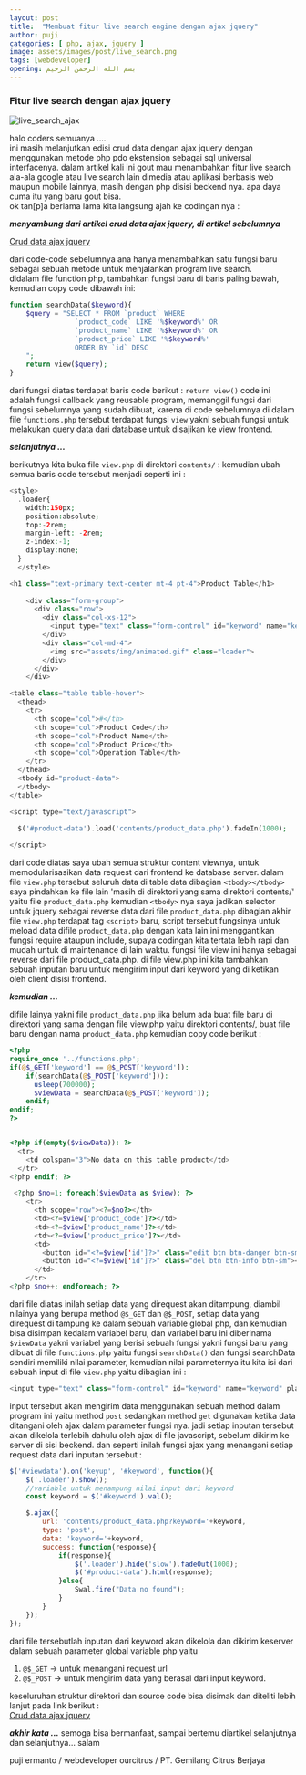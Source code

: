```yaml
---
layout: post
title:  "Membuat fitur live search engine dengan ajax jquery"
author: puji
categories: [ php, ajax, jquery ]
image: assets/images/post/live_search.png
tags: [webdeveloper]
opening: بسم الله الرحمن الرحيم
---  
```



### Fitur live search dengan ajax jquery  
![live_search_ajax]({{site.url}}/assets/images/post/crud_ajax_live_search.gif)  

halo coders semuanya ....  
ini masih melanjutkan edisi crud data dengan ajax jquery dengan menggunakan metode php pdo ekstension sebagai sql universal interfacenya.  dalam artikel kali ini gout mau menambahkan fitur live search ala-ala google atau live search lain dimedia atau aplikasi berbasis web maupun mobile lainnya, masih dengan php disisi beckend nya. apa daya cuma itu yang baru gout bisa.  
ok tan[p]a berlama lama kita langsung ajah ke codingan nya :  

***menyambung dari artikel crud data ajax jquery, di artikel sebelumnya***  

[Crud data ajax jquery](https://github.com/codesyariah122/crud-data-with-php-PDO-Jquery-ajax/tree/master/assets "Crud data sederhana dengan ajax jquery")  

dari code-code sebelumnya ana hanya menambahkan satu fungsi baru sebagai sebuah metode untuk menjalankan program live search.  
didalam file function.php, tambahkan fungsi baru di baris paling bawah, kemudian copy code dibawah ini:  

```php
function searchData($keyword){
	$query = "SELECT * FROM `product` WHERE 
				`product_code` LIKE '%$keyword%' OR
				`product_name` LIKE '%$keyword%' OR
				`product_price` LIKE '%$keyword%'
				ORDER BY `id` DESC
	";
	return view($query);
}
```  
dari fungsi diatas terdapat baris code berikut :  ```return view()``` code ini adalah fungsi callback yang reusable program, memanggil fungsi dari fungsi sebelumnya yang sudah dibuat, karena di code sebelumnya di dalam file ```functions.php``` tersebut terdapat fungsi ```view``` yakni sebuah fungsi untuk melakukan query data dari database untuk disajikan ke view frontend.  

***selanjutnya ...***  

berikutnya kita buka file ```view.php``` di direktori ```contents/``` : kemudian ubah semua baris code tersebut menjadi seperti ini :  

```php
<style>
  .loader{
    width:150px;
    position:absolute;
    top:-2rem;
    margin-left: -2rem;
    z-index:-1;
    display:none;
  }
  </style>

<h1 class="text-primary text-center mt-4 pt-4">Product Table</h1>
    
    <div class="form-group">
      <div class="row">
        <div class="col-xs-12">
          <input type="text" class="form-control" id="keyword" name="keyword" placeholder="Type keywords to search the product ... " autocomplete="off">
        </div>
        <div class="col-md-4">
          <img src="assets/img/animated.gif" class="loader">
        </div>  
      </div>
    </div>

<table class="table table-hover">
  <thead>
    <tr>
      <th scope="col">#</th>
      <th scope="col">Product Code</th>
      <th scope="col">Product Name</th>
      <th scope="col">Product Price</th>
      <th scope="col">Operation Table</th>
    </tr>
  </thead>
  <tbody id="product-data">
  </tbody>
</table>

<script type="text/javascript">
  
  $('#product-data').load('contents/product_data.php').fadeIn(1000);

</script>

```  
dari code diatas saya ubah semua struktur content viewnya, untuk memodularisasikan data request dari frontend ke database server. dalam file ```view.php``` tersebut seluruh data di table data dibagian ```<tbody></tbody>``` saya pindahkan ke file lain 'masih di direktori yang sama direktori contents/' yaitu file ```product_data.php``` kemudian ```<tbody>``` nya saya jadikan selector untuk jquery sebagai reverse data dari file ```product_data.php``` dibagian akhir file ```view.php``` terdapat tag ```<script>``` baru, script tersebut fungsinya untuk meload data difile ```product_data.php``` dengan kata lain ini menggantikan fungsi require ataupun include, supaya codingan kita tertata lebih rapi dan mudah untuk di maintenance di lain waktu. fungsi file view ini hanya sebagai reverse dari file product_data.php. di file view.php ini kita tambahkan sebuah inputan baru untuk mengirim input dari keyword yang di ketikan oleh client disisi frontend.

***kemudian ...***  

difile lainya yakni file ```product_data.php``` jika belum ada buat file baru di direktori yang sama dengan file view.php yaitu direktori contents/, buat file baru dengan nama ```product_data.php``` kemudian copy code berikut :  

```php
<?php  
require_once '../functions.php';
if(@$_GET['keyword'] == @$_POST['keyword']):
    if(searchData(@$_POST['keyword'])):
      usleep(700000);
      $viewData = searchData(@$_POST['keyword']);
    endif;
endif;
?>


<?php if(empty($viewData)): ?>
  <tr>
    <td colspan="3">No data on this table product</td>
  </tr>
<?php endif; ?>

 <?php $no=1; foreach($viewData as $view): ?>
    <tr>
      <th scope="row"><?=$no?></th>
      <td><?=$view['product_code']?></td>
      <td><?=$view['product_name']?></td>
      <td><?=$view['product_price']?></td>
      <td>
        <button id="<?=$view['id']?>" class="edit btn btn-danger btn-sm"><i class='fas fa-edit'></i></button>
        <button id="<?=$view['id']?>" class="del btn btn-info btn-sm"><i class='fas fa-eraser'></i></button>
      </td>
    </tr>
<?php $no++; endforeach; ?>
```  
dari file diatas inilah setiap data yang direquest akan ditampung, diambil nilainya yang berupa method ```@$_GET``` dan ```@$_POST```, setiap data yang direquest di tampung ke dalam sebuah variable global php, dan kemudian bisa disimpan kedalam variabel baru, dan variabel baru ini diberinama ```$viewData``` yakni variabel yang berisi sebuah fungsi yakni fungsi baru yang dibuat di file ```functions.php``` yaitu fungsi ```searchData()``` dan fungsi searchData sendiri memiliki nilai parameter, kemudian nilai parameternya itu kita isi dari sebuah input di file ```view.php``` yaitu dibagian ini :  
```php
<input type="text" class="form-control" id="keyword" name="keyword" placeholder="Type keywords to search the product ... " autocomplete="off">
```  
input tersebut akan mengirim data menggunakan sebuah method dalam program ini yaitu method ```post``` sedangkan method ```get``` digunakan ketika data ditangani oleh ajax dalam parameter fungsi nya. 
jadi setiap inputan tersebut akan dikelola terlebih dahulu oleh ajax di file javascript, sebelum dikirim ke server di sisi beckend. dan seperti inilah fungsi ajax yang menangani setiap request data dari inputan tersebut :  

```javascript
$('#viewdata').on('keyup', '#keyword', function(){
	$('.loader').show();
	//variable untuk menampung nilai input dari keyword
	const keyword = $('#keyword').val();

	$.ajax({
		url: 'contents/product_data.php?keyword='+keyword,
		type: 'post',
		data: 'keyword='+keyword,
		success: function(response){
			if(response){
				$('.loader').hide('slow').fadeOut(1000);
				$('#product-data').html(response);
			}else{
				Swal.fire("Data no found");
			}
		}
	});
});
```  
dari file tersebutlah inputan dari keyword akan dikelola dan dikirim keserver dalam sebuah parameter global variable php yaitu 
1. ```@$_GET``` -> untuk menangani request url  
2. ```@$_POST``` -> untuk mengirim data yang berasal dari input keyword.  

keseluruhan struktur direktori dan source code bisa disimak dan diteliti lebih lanjut pada link berikut :  
[Crud data ajax jquery](https://github.com/codesyariah122/crud-data-with-php-PDO-Jquery-ajax/tree/master/assets "Crud data sederhana dengan ajax jquery") 

***akhir kata ...*** 
semoga bisa bermanfaat, sampai bertemu diartikel selanjutnya dan selanjutnya...
salam 


puji ermanto / webdeveloper ourcitrus / PT. Gemilang Citrus Berjaya